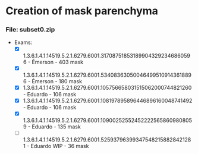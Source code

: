 # Creation of mask parenchyma

### File: subset0.zip
- Exams:
	-	[X] 1.3.6.1.4.1.14519.5.2.1.6279.6001.317087518531899043292346860596 - Émerson - 403 mask
	-	[X] 1.3.6.1.4.1.14519.5.2.1.6279.6001.534083630500464995109143618896 - Émerson - 180 mask
	-	[X] 1.3.6.1.4.1.14519.5.2.1.6279.6001.105756658031515062000744821260 - Eduardo - 106 mask
	-	[X] 1.3.6.1.4.1.14519.5.2.1.6279.6001.108197895896446896160048741492 - Eduardo - 106 mask
	-	[X] 1.3.6.1.4.1.14519.5.2.1.6279.6001.109002525524522225658609808059 - Eduardo - 135 mask 
	-	[ ] 1.3.6.1.4.1.14519.5.2.1.6279.6001.525937963993475482158828421281 - Eduardo WIP - 36 mask  

